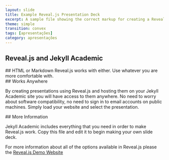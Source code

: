 ```yaml
---
layout: slide
title: Example Reveal.js Presentation Deck
excerpt: A sample file showing the correct markup for creating a Reveal.js slide deck"
theme: simple
transition: convex
tags: [apresentações]
category: apresentações
---
```

<section data-markdown>

# Reveal.js and Jekyll Academic


</section>

<section data-markdown>
## HTML or Markdown
Reveal.js works with either. Use whatever you are more comfortable with.

</section>

<section data-markdown>
## Works Anywhere

By creating presentations using Reveal.js and hosting them on your Jekyll Academic site you will have access to them anywhere. No need to worry about software compatibility, no need to sign in to email accounts on public machines. Simply load your website and select the presentation.

</section>
<section data-markdown>
## More Information

Jekyll Academic includes everything that you need in order to make Reveal.js work. Copy this file and edit it to begin making your own slide deck.  

For more information about all of the options available in Reveal.js please the [Reveal.js Demo Website](https://lab.hakim.se/reveal-js/#/)


</section>
